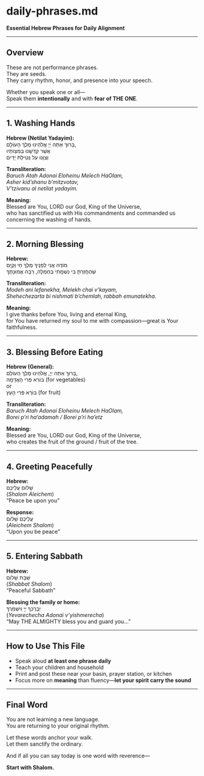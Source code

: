 # daily-phrases.md  
**Essential Hebrew Phrases for Daily Alignment**

---

## Overview

These are not performance phrases.  
They are seeds.  
They carry rhythm, honor, and presence into your speech.

Whether you speak one or all—  
Speak them **intentionally** and with **fear of THE ONE**.

---

## 1. Washing Hands

**Hebrew (Netilat Yadayim):**  
בָּרוּךְ אַתָּה יְיָ אֱלֹהֵינוּ מֶלֶךְ הָעוֹלָם,  
אֲשֶׁר קִדְּשָׁנוּ בְּמִצְוֹתָיו  
וְצִוָּנוּ עַל נְטִילַת יָדַיִם

**Transliteration:**  
*Baruch Atah Adonai Eloheinu Melech HaOlam,  
Asher kid’shanu b’mitzvotav,  
V’tzivanu al netilat yadayim.*

**Meaning:**  
Blessed are You, LORD our God, King of the Universe,  
who has sanctified us with His commandments and commanded us concerning the washing of hands.

---

## 2. Morning Blessing

**Hebrew:**  
מוֹדֶה אֲנִי לְפָנֶיךָ מֶלֶךְ חַי וְקַיָּם  
שֶׁהֶחֱזַרְתָּ בִּי נִשְׁמָתִי בְּחֶמְלָה, רַבָּה אֱמוּנָתֶךָ

**Transliteration:**  
*Modeh ani lefanekha, Melekh chai v’kayam,  
Shehechezarta bi nishmati b’chemlah, rabbah emunatekha.*

**Meaning:**  
I give thanks before You, living and eternal King,  
for You have returned my soul to me with compassion—great is Your faithfulness.

---

## 3. Blessing Before Eating

**Hebrew (General):**  
בָּרוּךְ אַתָּה יְיָ, אֱלֹהֵינוּ מֶלֶךְ הָעוֹלָם,  
בּוֹרֵא פְּרִי הָאֲדָמָה (for vegetables)  
or  
בּוֹרֵא פְּרִי הָעֵץ (for fruit)

**Transliteration:**  
*Baruch Atah Adonai Eloheinu Melech HaOlam,  
Borei p’ri ha’adamah / Borei p’ri ha’etz*

**Meaning:**  
Blessed are You, LORD our God, King of the Universe,  
who creates the fruit of the ground / fruit of the tree.

---

## 4. Greeting Peacefully

**Hebrew:**  
שָׁלוֹם עֲלֵיכֶם  
(*Shalom Aleichem*)  
“Peace be upon you”

**Response:**  
עֲלֵיכֶם שָׁלוֹם  
(*Aleichem Shalom*)  
“Upon you be peace”

---

## 5. Entering Sabbath

**Hebrew:**  
שַׁבָּת שָׁלוֹם  
(*Shabbat Shalom*)  
“Peaceful Sabbath”

**Blessing the family or home:**  
יְבָרֶכְךָ יְיָ וְיִשְׁמְרֶךָ  
(*Yevarechecha Adonai v’yishmerecha*)  
“May THE ALMIGHTY bless you and guard you…”

---

## How to Use This File

- Speak aloud **at least one phrase daily**  
- Teach your children and household  
- Print and post these near your basin, prayer station, or kitchen  
- Focus more on **meaning** than fluency—**let your spirit carry the sound**

---

## Final Word

You are not learning a new language.  
You are returning to your original rhythm.

Let these words anchor your walk.  
Let them sanctify the ordinary.

And if all you can say today is one word with reverence—

**Start with Shalom.**
